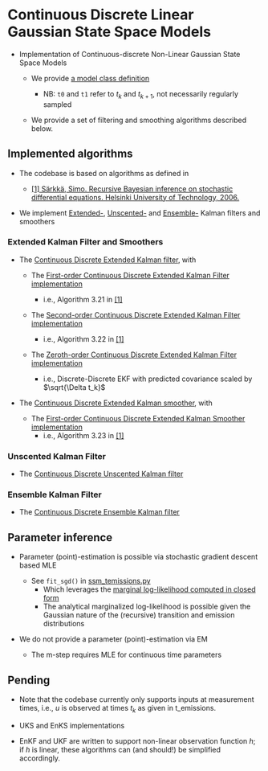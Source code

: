 # Continuous Discrete Linear Gaussian State Space Models

- Implementation of Continuous-discrete Non-Linear Gaussian State Space Models
    - We provide [a model class definition](./models.py#L112)
        - NB: `t0` and `t1` refer to $t_k$ and $t_{k+1}$, not necessarily regularly sampled

    - We provide a set of filtering and smoothing algorithms described below.

## Implemented algorithms

- The codebase is based on algorithms as defined in
    - [[1] Särkkä, Simo. Recursive Bayesian inference on stochastic differential equations. Helsinki University of Technology, 2006.](https://aaltodoc.aalto.fi/items/cc45c44e-ff66-4907-bfff-03293391fe1d)
    
- We implement [Extended-](./inference_ekf.py), [Unscented-](./inference_ukf.py) and [Ensemble-](./inference_enkf.py) Kalman filters and smoothers

### Extended Kalman Filter and Smoothers

- The [Continuous Discrete Extended Kalman filter](./inference_ekf.py#L162), with 

    - The [First-order Continuous Discrete Extended Kalman Filter implementation](./inference_ekf.py#L85)
        - i.e., Algorithm 3.21 in [[1]](https://aaltodoc.aalto.fi/items/cc45c44e-ff66-4907-bfff-03293391fe1d)
    
    - The [Second-order Continuous Discrete Extended Kalman Filter implementation](./inference_ekf.py#L95)
        - i.e., Algorithm 3.22 in [[1]](https://aaltodoc.aalto.fi/items/cc45c44e-ff66-4907-bfff-03293391fe1d)

    - The [Zeroth-order Continuous Discrete Extended Kalman Filter implementation](./inference_ekf.py#L121)
      - i.e., Discrete-Discrete EKF with predicted covariance scaled by $\sqrt{\Delta t_k}$

- The [Continuous Discrete Extended Kalman smoother](./inference_ekf.py#L382), with 

    - The [First-order Continuous Discrete Extended Kalman Smoother implementation](./inference_ekf.py#L295)
        - i.e., Algorithm 3.23 in [[1]](https://aaltodoc.aalto.fi/items/cc45c44e-ff66-4907-bfff-03293391fe1d)
    
### Unscented Kalman Filter

- The [Continuous Discrete Unscented Kalman filter](./inference_ukf.py#L191)

### Ensemble Kalman Filter

- The [Continuous Discrete Ensemble Kalman filter](./inference_enkf.py#L144)

## Parameter inference

- Parameter (point)-estimation is possible via stochastic gradient descent based MLE
    - See `fit_sgd()` in [ssm_temissions.py](../ssm_temissions.py#L443)
        - Which leverages the [marginal log-likelihood computed in closed form](./models.py#L291)
        - The analytical marginalized log-likelihood is possible given the Gaussian nature of the (recursive) transition and emission distributions

- We do not provide a parameter (point)-estimation via EM
    - The m-step requires MLE for continuous time parameters
    
## Pending

- Note that the codebase currently only supports inputs at measurement times, i.e., $u$ is observed at times $t_k$ as given in t_emissions.

- UKS and EnKS implementations

- EnKF and UKF are written to support non-linear observation function $h$; if $h$ is linear, these algorithms can (and should!) be simplified accordingly.